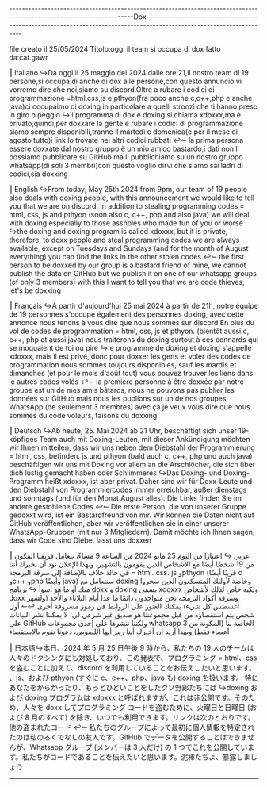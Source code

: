 ---------------------------------------------------------------------------------------------------------------------Dox---------------------------------------------------------------------------------------------------------------------

file creato il 25/05/2024                                                                                      Titolo:oggi il team si occupa di dox                                                                                          fatto da:cat.gawr



‖     Italiano
         ↪Da oggi,il 25 maggio del 2024 dalle ore 21,il nostro team di 19 persone,si occupa di anche di dox alle persone,con questo annuncio vi vorremo dire che noi,siamo su discord.Oltre a rubare i codici di programmazione =html,css,js e pthyon(fra poco anche c,c++,php e anche java)ci occupaimo di doxing
         in particolare a quelli stronzi che ti hanno preso in giro o peggio
                  ↪il programma di dox  e doxing si chiama xdoxxx,ma è privato,quindi,per doxxare la gente e rubare i codici di programmazione siamo sempre disponibili,tranne il martedì e domenica(e per il mese di agosto tutto)i link lo trovate nei altri codici rubbati 
                  ↩↼
               la prima persona essere doxxate dal nostro gruppo è un mio amico bastardo,i dati non li possiamo pubblicare su GitHub ma li pubblichiamo su un nostro gruppo whatsapp(di soli 3 membri)con questo voglio dirvi che siamo sai ladri di codici,sia doxxing




‖     English
         ↪From today, May 25th 2024 from 9pm, our team of 19 people also deals with doxing people, with this announcement we would like to tell you that we are on discord. In addition to stealing programming codes = html, css, js and pthyon (soon also c, c++, php and also java) we will deal with doxing
         especially to those assholes who made fun of you or worse
                  ↪the doxing and doxing program is called xdoxxx, but it is private, therefore, to doxx people and steal programming codes we are always available, except on Tuesdays and Sundays (and for the month of August everything) you can find the links in the other stolen codes 
                  ↩↼
               the first person to be doxxed by our group is a bastard friend of mine, we cannot publish the data on GitHub but we publish it on one of our whatsapp groups (of only 3 members) with this I want to tell you that we are code thieves, let's be doxxing



               

‖    Français
         ↪A partir d'aujourd'hui 25 mai 2024 à partir de 21h, notre équipe de 19 personnes s'occupe également des personnes doxing, avec cette annonce nous tenons à vous dire que nous sommes sur discord En plus du vol de codes de programmation = html, css, js et pthyon. (bientôt aussi c, c++, php et aussi java) nous traiterons du doxing
         surtout à ces connards qui se moquaient de toi ou pire
                  ↪le programme de doxing et doxing s'appelle xdoxxx, mais il est privé, donc pour doxxer les gens et voler des codes de programmation nous sommes toujours disponibles, sauf les mardis et dimanches (et pour le mois d'août tout) vous pouvez trouver les liens dans le autres codes volés 
                  ↩↼
               la première personne à être doxxée par notre groupe est un de mes amis bâtards, nous ne pouvons pas publier les données sur GitHub mais nous les publions sur un de nos groupes WhatsApp (de seulement 3 membres) avec ça je veux vous dire que nous sommes du code voleurs, faisons du doxxing






‖ Deutsch ↪Ab heute, 25. Mai 2024 ab 21 Uhr, beschäftigt sich unser 19-köpfiges Team auch mit Doxing-Leuten, mit dieser Ankündigung möchten wir Ihnen mitteilen, dass wir uns neben dem Diebstahl der Programmierung = html, css, befinden. js und pthyon (bald auch c, c++, php und auch java) beschäftigen wir uns mit Doxing
         vor allem an die Arschlöcher, die sich über dich lustig gemacht haben oder Schlimmeres
                  ↪Das Doxing- und Doxing-Programm heißt xdoxxx, ist aber privat. Daher sind wir für Doxx-Leute und den Diebstahl von Programmiercodes immer erreichbar, außer dienstags und sonntags (und für den Monat August alles). Die Links finden Sie im andere gestohlene Codes 
                  ↩↼
               Die erste Person, die von unserer Gruppe gedoxxt wird, ist ein Bastardfreund von mir. Wir können die Daten nicht auf GitHub veröffentlichen, aber wir veröffentlichen sie in einer unserer WhatsApp-Gruppen (mit nur 3 Mitgliedern). Damit möchte ich Ihnen sagen, dass wir Code sind Diebe, lasst uns doxxen




‖ عربي ↪ اعتبارًا من اليوم 25 مايو 2024 من الساعة 9 مساءً، يتعامل فريقنا المكون من 19 شخصًا أيضًا مع الأشخاص الذين يقومون بالتشهير، وبهذا الإعلان نود أن نخبرك أننا في حالة خلاف بالإضافة إلى سرقة البرمجة = html، css، js وpthyon (قريبًا أيضًا c وc++ وphp وأيضًا java) سنتعامل مع doxing
         وخاصة لأولئك المتسكعون الذين سخروا منك أو ما هو أسوأ
                  ↪ برنامج doxx و doxing يسمى xdoxxx ولكنه خاص لذلك لأشخاص doxx وسرقة أكواد البرمجة نحن متواجدون دائمًا ما عدا أيام الثلاثاء والأحد (ولشهر أغسطس كل شيء) يمكنك العثور على الروابط في رموز مسروقة أخرى 
                  ↩↼
               أول شخص يتم استقصاؤه من قبل مجموعتنا هو صديق غير شرعي لي، لا يمكننا نشر البيانات على GitHub ولكننا ننشرها على إحدى مجموعات whatsapp الخاصة بنا (المكونة من 3 أعضاء فقط) وبهذا أريد أن أخبرك أننا رمز أيها اللصوص، دعونا نقوم بالاستقصاء





‖ 日本語↪本日、2024 年 5 月 25 日午後 9 時から、私たちの 19 人のチームは人々のドクシングにも対処しており、この発表で、プログラミング = html、css を盗むことに加えて、discord を利用していることをお伝えしたいと思います。 、js、および pthyon (すぐに c、c++、php、java も) doxing を扱います。
         特にあなたをからかったり、もっとひどいことをしたクソ野郎たちには
                  ↪doxing および doxing プログラムは xdoxxx と呼ばれますが、これは非公開です。そのため、人々を dox​​x してプログラミング コードを盗むために、火曜日と日曜日 (および 8 月のすべて) を除き、いつでも利用できます。リンクは次のとおりです。他の盗まれたコード 
                  ↩↼
               私たちのグループによって最初に個人情報を特定されたのは私のろくでなしの友人です。GitHub でデータを公開することはできませんが、Whatsapp グループ (メンバーは 3 人だけ) の 1 つでこれを公開しています。私たちがコードであることを伝えたいと思います。泥棒たちよ、暴露しましょう




------------------------------------------------------------------------------------------------------------------------------------------------------------------------------------------------------------------------------------------
